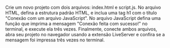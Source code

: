 Crie um novo projeto com dois arquivos: index.html e script.js. 
No arquivo HTML, defina a estrutura padrão HTML, e inclua uma tag h1 com o título
"Conexão com um arquivo JavaScript". No arquivo JavaScript defina uma função que 
imprima a mensagem "Conexão feita com sucesso!" no terminal, e execute ela três vezes. Finalmente, 
conecte ambos arquivos, abra seu projeto no navegador usando a extensão LiveServer e 
confira se a mensagem foi impressa três vezes no terminal. 
